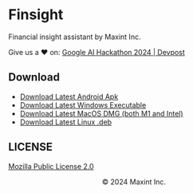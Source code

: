 # Finsight

Financial insight assistant by Maxint Inc.

Give us a ❤️ on:
[Google AI Hackathon 2024 | Devpost](https://devpost.com/software/finsight-dzmc84)

## Download

- [Download Latest Android Apk](https://github.com/maxint-app/finsight/releases/latest/download/Finsight-android-all.apk)
- [Download Latest Windows Executable](https://github.com/maxint-app/finsight/releases/latest/download/Finsight-windows-x86_64-setup.exe)
- [Download Latest MacOS DMG (both M1 and Intel)](https://github.com/maxint-app/finsight/releases/latest/download/Finsight-macos-universal.dmg)
- [Download Latest Linux .deb](https://github.com/maxint-app/finsight/releases/latest/download/Finsight-linux-x86_64.deb)

## LICENSE

[Mozilla Public License 2.0](/LICENSE)

<p align="center">
© 2024 Maxint Inc.
</p>
